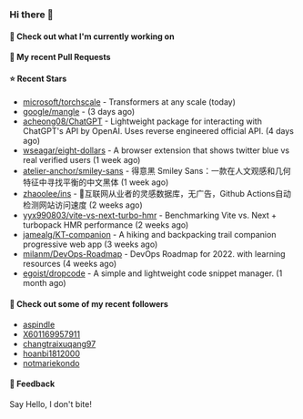 ### Hi there 👋

#### 👷 Check out what I'm currently working on

#### 🔨 My recent Pull Requests


#### ⭐ Recent Stars

- [microsoft/torchscale](https://github.com/microsoft/torchscale) - Transformers at any scale (today)
- [google/mangle](https://github.com/google/mangle) -  (3 days ago)
- [acheong08/ChatGPT](https://github.com/acheong08/ChatGPT) - Lightweight package for interacting with ChatGPT&#39;s API by OpenAI. Uses reverse engineered official API. (4 days ago)
- [wseagar/eight-dollars](https://github.com/wseagar/eight-dollars) - A browser extension that shows twitter blue vs real verified users (1 week ago)
- [atelier-anchor/smiley-sans](https://github.com/atelier-anchor/smiley-sans) - 得意黑 Smiley Sans：一款在人文观感和几何特征中寻找平衡的中文黑体 (1 week ago)
- [zhaoolee/ins](https://github.com/zhaoolee/ins) - 🍭互联网从业者的灵感数据库，无广告，Github Actions自动检测网站访问速度 (2 weeks ago)
- [yyx990803/vite-vs-next-turbo-hmr](https://github.com/yyx990803/vite-vs-next-turbo-hmr) - Benchmarking Vite vs. Next &#43; turbopack HMR performance (2 weeks ago)
- [jamealg/KT-companion](https://github.com/jamealg/KT-companion) - A hiking and backpacking trail companion progressive web app (3 weeks ago)
- [milanm/DevOps-Roadmap](https://github.com/milanm/DevOps-Roadmap) - DevOps Roadmap for 2022. with learning resources (4 weeks ago)
- [egoist/dropcode](https://github.com/egoist/dropcode) - A simple and lightweight code snippet manager. (1 month ago)

#### 👯 Check out some of my recent followers

- [aspindle](https://github.com/aspindle)
- [X601169957911](https://github.com/X601169957911)
- [changtraixuqang97](https://github.com/changtraixuqang97)
- [hoanbi1812000](https://github.com/hoanbi1812000)
- [notmariekondo](https://github.com/notmariekondo)

#### 💬 Feedback

Say Hello, I don't bite!
